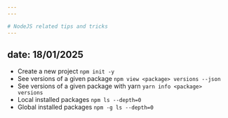 ```yaml
---
---

# NodeJS related tips and tricks
---
```

date: 18/01/2025
---


* Create a new project `npm init -y`
* See versions of a given package `npm view <package> versions --json`
* See versions of a given package with yarn `yarn info <package> versions`
* Local installed packages `npm ls --depth=0`
* Global installed packages `npm -g ls --depth=0`
